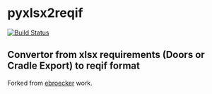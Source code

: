 # pyxlsx2reqif

[![Build Status](https://travis-ci.org/ebroecker/pyreqif.svg?branch=py3)](https://travis-ci.org/ebroecker/pyreqif)

## Convertor from xlsx requirements (Doors or Cradle Export) to reqif format

Forked from [ebroecker](https://github.com/ebroecker/pyreqif) work.



